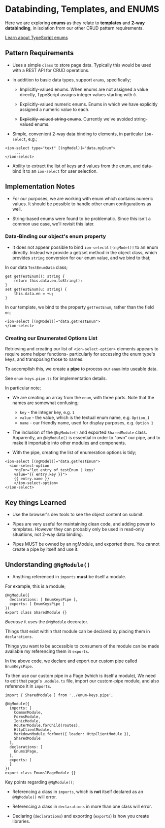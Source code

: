 


# Databinding, Templates, and ENUMS

Here we are exploring **enums** as they relate to **templates** and **2-way databinding**,
in isolation from our other CRUD pattern requirements.

[Learn about TypeScript enums](https://www.typescriptlang.org/docs/handbook/enums.html)

## Pattern Requirements

+ Uses a simple `class` to store page data. Typically this would be used with a REST API for CRUD operations.

+ In addition to basic data types, support `enums`, specifically;

    + Implicitly-valued enums.
When enums are not assigned a value directly, TypeScript assigns integer values starting with `0`.

    + Explicitly-valued numeric enums.
Enums in which we have explicitly assigned a numeric value to each.

    + ~~Explicitly-valued string enums~~.
Currently we've avoided string-valued enums.

+ Simple, convenient 2-way data binding to elements, in particular `ion-select`, e.g.;

```angular
<ion-select type="text" [(ngModel)]="data.myEnum">
    ...
</ion-select>
```

+ Ability to extract the list of keys and values from the enum, and data-bind it to an `ion-select` for user selection.

## Implementation Notes


+ For our purposes, we are working with enum which contains numeric values. It should be possible to handle other enum configurations as well.

+ String-based enums were found to be problematic.  Since this isn't a common use case, we'll revisit this later.

### Data-Binding our object's enum property

+ It does not appear possible to bind `ion-select`s `[(ngModel)]` to an enum directly. Instead we provide a get/set method in the object class, which provides `string` conversion for our enum value, and we bind to that;

In our data `TestEnumData` class;

```
get getTestEnum(): string {
    return this.data.en.toString();
}
set getTestEnum(u: string) {
    this.data.en = +u;
}
```

In our template, we bind to the property `getTestEnum`, rather than the field `en`;

```
<ion-select [(ngModel)]="data.getTestEnum"> 
</ion-select>
```

### Creating our Enumerated Options List

Retrieving and creating our list of `<ion-select-option>` elements appears to require some helper functions- particularly for accessing the enum type's keys, and transposing those to names. 

To accomplish this, we create a **pipe** to process our `enum` into useable data.

See `enum-keys.pipe.ts` for implementation details.

In particular note;

+ We are creating an array from the `enum`, with three parts. 
Note that the names are somewhat confusing;

    + `key` - the integer key, e.g. `1`
    + `value` - the value, which is the textual enum name, e.g. `Option_1`
    + `name` - our friendly name, used for display purposes, e.g. `Option 1`

+ The inclusion of the `@NgModule()` and exported `SharedModule` class.  
Apparently, an `@NgModule()` is essential in order to "own" our pipe, and to make it importable into other modules and components.

+ With the pipe, creating the list of enumeration options is tidy;  

```
<ion-select [(ngModel)]="data.getTestEnum"> 
  <ion-select-option 
    *ngFor="let entry of testEnum | keys" 
    value="{{ entry.key }}">
    {{ entry.name }}
    </ion-select-option>
</ion-select>
```

## Key things Learned

+ Use the browser's dev tools to see the object content on submit.

+ Pipes are very useful for maintaining clean code, and adding power to templates.
However they can probably only be used in read-only situations, not 2-way data binding.

+ Pipes MUST be owned by an ngModule, and exported there.  You cannot create a pipe by itself and use it.

## Understanding `@NgModule()`

+ Anything referenced in `imports` **must** be itself a module.

For example, this is a module;

```
@NgModule({
  declarations: [ EnumKeysPipe ],
  exports: [ EnumKeysPipe ]
})
export class SharedModule {}
```

*Because* it uses the `@NgModule` decorator. 

Things that exist within that module can be declared
by placing them in `declarations`.

Things you want to be accessible to consumers of the module can be
made available my referencing them in `exports`.

In the above code, we declare and export our custom pipe called `EnumKeysPipe`. 

To then use our custom pipe in a Page (which is itself a module),
We need to edit that page's `.module.ts` file, import our custom-pipe module,
and also reference it in `imports`. 

```
import { SharedModule } from '../enum-keys.pipe';

@NgModule({
  imports: [
    CommonModule,
    FormsModule,
    IonicModule,
    RouterModule.forChild(routes),
    HttpClientModule,
    MarkdownModule.forRoot({ loader: HttpClientModule }),
    SharedModule
  ],
  declarations: [
    Enums1Page,
  ],
  exports: [
  ]
})
export class Enums1PageModule {}
```

Key points regarding `@NgModule()`;

+ Referencing a class in `imports`, which is **not** itself declared as an `@NgModule()` will error.

+ Referencing a class in `declarations` in more than one class will error. 

+ Declaring (`declarations`) and exporting (`exports`) is how you create libraries. 